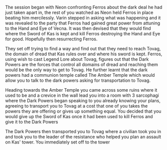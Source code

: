 The session began with Neon confronting Ferros about the dark deal he had just taken apart in, the rest of you watched as Neon held Ferros in place beating him mercilessly. Varin stepped in asking what was happening and it was revealed to the party that Ferros had gained great power from attuning to the Hand and Eye of Vecna. It was then devised that they would find where the Sword of Kas is kept and kill Ferros destroying the Hand and Eye for good. Hopefully then resurrecting Ferros.

They set off trying to find a way and find out that they need to reach Tovag, the domain of dread that Kas rules over and where his sword is kept. Ferros, using wish to cast Legend Lore about Tovag, figures out that the Dark Powers are the forces that control all domains of dread and reaching them would be the only way to get to Tovag. He further learnt that the dark powers had a communion temple called The Amber Temple which would allow you to talk to the dark powers asking for transportation to Tovag.

Heading towards the Amber Temple you came across some ruins where it used to be and a crevice in the wall lead you into a room with 3 sarcophagi where the Dark Powers began speaking to you already knowing your plans, agreeing to transport you to Tovag at a cost that one of you takes the powers they are offering or gives up something equal. You decided that you would give up the Sword of Kas once it had been used to kill Ferros and give it to the Dark Powers

The Dark Powers then transported you to Tovag where a civilian took you in and took you to the leader of the resistance who helped you plan an assault on Kas' tower. You immediately set off to the tower